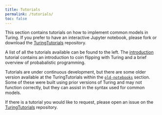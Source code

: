 ```yaml
---
title: Tutorials
permalink: /tutorials/
toc: false
---
```


This section contains tutorials on how to implement common models in Turing. If you prefer to have an interactive Jupyter notebook, please fork or download the [TuringTutorials](https://github.com/TuringLang/TuringTutorials) repository.

A list of all the tutorials available can be found to the left. The [introduction]({{site.baseurl}}/tutorials/0-introduction/) tutorial contains an introduction to coin flipping with Turing and a brief overview of probabalistic programming.

Tutorials are under continuous development, but there are some older version available at the TuringTutorials within the [`old-notebooks`](https://github.com/TuringLang/TuringTutorials/tree/master/old-notebooks/) section. Some of these were built using prior versions of Turing and may not function correctly, but they can assist in the syntax used for common models.

If there is a tutorial you would like to request, please open an issue on the  [TuringTutorials](https://github.com/TuringLang/TuringTutorials) repository.
